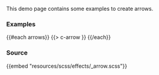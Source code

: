 This demo page contains some examples to create arrows.

### Examples

<div class="arrows-wrapper">
{{#each arrows}}
{{> c-arrow }}
{{/each}}
</div>

### Source

{{embed "resources/scss/effects/_arrow.scss"}}

